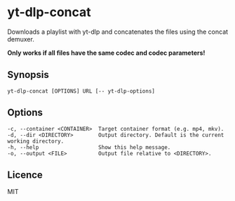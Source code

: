 # yt-dlp-concat

Downloads a playlist with yt-dlp and concatenates the files using the concat demuxer.

**Only works if all files have the same codec and codec parameters!**

## Synopsis
```
yt-dlp-concat [OPTIONS] URL [-- yt-dlp-options]
```
## Options
```
-c, --container <CONTAINER>  Target container format (e.g. mp4, mkv).
-d, --dir <DIRECTORY>        Output directory. Default is the current working directory.
-h, --help                   Show this help message.
-o, --output <FILE>          Output file relative to <DIRECTORY>.
```
## Licence

MIT